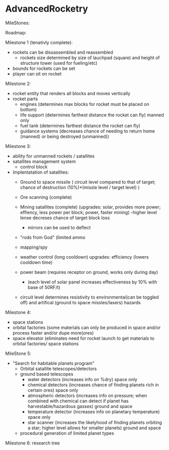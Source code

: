 # AdvancedRocketry

MileStones:


Roadmap:

Milestone 1 (tenativly complete):
- rockets can be dissassembled and reassembled
	- rockets size determined by size of lauchpad (square) and height of structure tower (used for fueling/etc)
- bounds for rockets can be set
- player can sit on rocket

Milestone 2:
- rocket entity that renders all blocks and moves vertically
- rocket parts
	- engines (determines max blocks for rocket must be placed on bottom)
	- life support (determines farthest distance the rocket can fly) manned only
	- fuel tank (determines farthest distance the rocket can fly)
	- guidance systems (decreases chance of needing to return home (manned) or being destroyed (unmanned))

Milestone 3:
- ability for unmanned rockets / satallites
- satallites management system
	- control block
- Implentatation of satallites:
	- Ground to space missile ( circuit level compared to that of target; chance of destruction (10%)*(missle level / target level) )
	- Ore scanning (complete)
	- Mining satallites (complete) (upgrades: solar, provides more power; effiency, less power per block; power, faster mining)
		-higher level lense decreses chance of target block loss
		- mirrors can be used to deflect
	- "rods from God" (limited ammo
	- mapping/spy
	- weather control (long cooldown) upgrades: efficiency (lowers cooldown time)
	- power beam (requires receptor on ground, works only during day)
		- (each level of solar panel increases effectiveness by 10% with base of 50RF/t)
		
	- circuit level determines resistivity to environmental(can be toggled off) and artifical (ground to space missles/lasers) hazards

Milestone 4:
- space stations
- orbital factories (some materials can only be produced in space and/or process faster and/or dupe more(ores)
- space elevator (eliminates need for rocket launch to get materials to orbital factories/ space stations

MileStone 5:
- "Search for habitable planets program"
	- Orbital satallite telescopes/detectors
	- ground based telescopes
		- water detectors (increases info on %dry) space only
		- chemical detectors (increases chance of finding planets rich in certain ores) space only
		- atmospheric detectors (increases info on pressure; when combined with chemical can detect if planet has harvestable/hazardous gasses) ground and space
		- temperature detector (increases info on planetary temperature) space only
		- star scanner (increases the likelyhood of finding planets orbiting a star; higher level allows for smaller planets) ground and space
	- procedural generation of limited planet types

Milestone 6:
research tree